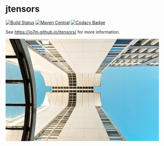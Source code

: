 jtensors
========

[![Build Status](https://travis-ci.org/io7m/jtensors.svg)](https://travis-ci.org/io7m/jtensors)
[![Maven Central](https://maven-badges.herokuapp.com/maven-central/com.io7m.jtensors/io7m-jtensors/badge.png)](https://maven-badges.herokuapp.com/maven-central/com.io7m.jtensors/io7m-jtensors)
[![Codacy Badge](https://api.codacy.com/project/badge/Grade/ef32f8e67cf14526b0ec1cb994ba562d)](https://www.codacy.com/app/github_79/jtensors?utm_source=github.com&amp;utm_medium=referral&amp;utm_content=io7m/jtensors&amp;utm_campaign=Badge_Grade)

See https://io7m.github.io/jtensors/ for more information.

![jtensors](./src/site/resources/jtensors.jpg?raw=true)

